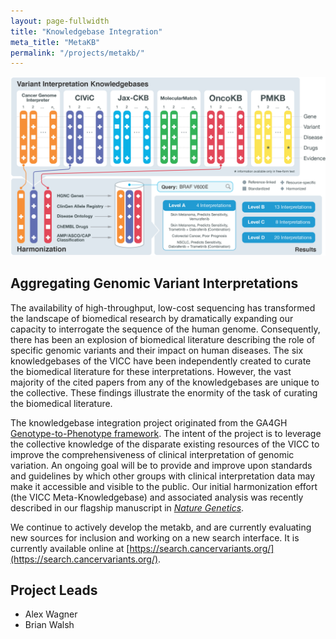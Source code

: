```yaml
---
layout: page-fullwidth
title: "Knowledgebase Integration"
meta_title: "MetaKB"
permalink: "/projects/metakb/"
---
```


<img src="/assets/img/vicc_metakb.png">

## Aggregating Genomic Variant Interpretations
The availability of high-throughput, low-cost sequencing has transformed the landscape of biomedical research by dramatically expanding our capacity to interrogate the sequence of the human genome. Consequently, there has been an explosion of biomedical literature describing the role of specific genomic variants and their impact on human diseases.
The six knowledgebases of the VICC have been independently created to curate the biomedical literature for these interpretations. However, the vast majority of the cited papers from any of the knowledgebases are unique to the collective. These findings illustrate the enormity of the task of curating the biomedical literature.

The knowledgebase integration project originated from the GA4GH [Genotype-to-Phenotype framework](http://ga4gh-schemas.readthedocs.io/en/latest/api/genotypephenotype.html). The intent of the project is to leverage the collective knowledge of the disparate existing resources of the VICC to improve the comprehensiveness of clinical interpretation of genomic variation. An ongoing goal will be to provide and improve upon standards and guidelines by which other groups with clinical interpretation data may make it accessible and visible to the public. Our initial harmonization effort (the VICC Meta-Knowledgebase) and associated analysis was recently described in our flagship manuscript in [*Nature Genetics*](https://www.nature.com/articles/s41588-020-0603-8).

We continue to actively develop the metakb, and are currently evaluating new sources for inclusion and working on a new search interface. It is currently available online at [https://search.cancervariants.org/](https://search.cancervariants.org/).

## Project Leads

* Alex Wagner
* Brian Walsh